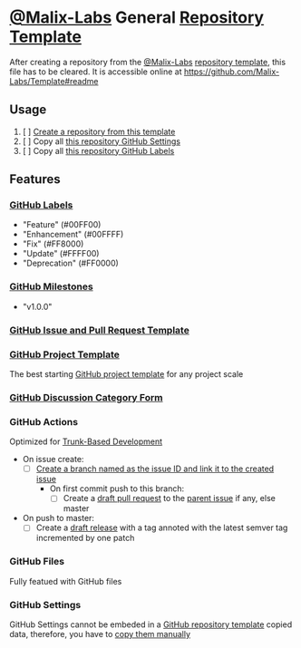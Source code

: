 # [@Malix-Labs](https://github.com/Malix-Labs) General [Repository Template](https://docs.github.com/en/repositories/creating-and-managing-repositories/creating-a-repository-from-a-template)

After creating a repository from the [@Malix-Labs](https://github.com/Malix-Labs) [repository template](https://docs.github.com/en/repositories/creating-and-managing-repositories/creating-a-repository-from-a-template), this file has to be cleared.
It is accessible online at https://github.com/Malix-Labs/Template#readme

## Usage

1. [ ] [Create a repository from this template](https://docs.github.com/en/repositories/creating-and-managing-repositories/creating-a-repository-from-a-template#creating-a-repository-from-a-template)
2. [ ] Copy all [this repository GitHub Settings](https://github.com/Malix-Labs/Template#github-settings)
3. [ ] Copy all [this repository GitHub Labels](https://github.com/Malix-Labs/Template#github-labels)

## Features

### [GitHub Labels](https://docs.github.com/en/issues/using-labels-and-milestones-to-track-work/managing-labels)

- "Feature" (#00FF00)
- "Enhancement" (#00FFFF)
- "Fix" (#FF8000)
- "Update" (#FFFF00)
- "Deprecation" (#FF0000)

### [GitHub Milestones](https://docs.github.com/en/issues/using-labels-and-milestones-to-track-work/creating-and-editing-milestones-for-issues-and-pull-requests)

- "v1.0.0"

### [GitHub Issue and Pull Request Template](https://docs.github.com/en/communities/using-templates-to-encourage-useful-issues-and-pull-requests/about-issue-and-pull-request-templates)

### [GitHub Project Template](https://docs.github.com/en/issues/planning-and-tracking-with-projects/managing-your-project/managing-project-templates-in-your-organization#copying-a-project-as-a-template)

The best starting [GitHub project template](https://docs.github.com/en/issues/planning-and-tracking-with-projects/managing-your-project/managing-project-templates-in-your-organization#copying-a-project-as-a-template) for any project scale

### [GitHub Discussion Category Form](https://docs.github.com/en/discussions/managing-discussions-for-your-community/creating-discussion-category-forms)

### GitHub Actions

Optimized for [Trunk-Based Development](https://trunkbaseddevelopment.com/)

- On issue create:
	- [ ] [Create a branch named as the issue ID and link it to the created issue](https://docs.github.com/en/issues/tracking-your-work-with-issues/creating-a-branch-for-an-issue)
		- On first commit push to this branch:
			- [ ] Create a [draft pull request](https://docs.github.com/en/pull-requests/collaborating-with-pull-requests/proposing-changes-to-your-work-with-pull-requests/changing-the-stage-of-a-pull-request#marking-a-pull-request-as-ready-for-review) to the [parent issue](https://docs.github.com/en/issues/managing-your-tasks-with-tasklists/about-tasklists#about-tasklists-and-issue-hierarchy:~:text=You%20can%20create-,parent,-and%20child%20relationships) if any, else master
- On push to master:
	- [ ] Create a [draft release](https://docs.github.com/en/repositories/releasing-projects-on-github/managing-releases-in-a-repository#:~:text=release%20later%2C%20click-,Save%20draft,-.%20You%20can%20then) with a tag annoted with the latest semver tag incremented by one patch

### GitHub Files

Fully featued with GitHub files

### GitHub Settings

GitHub Settings cannot be embeded in a [GitHub repository template](https://docs.github.com/en/repositories/creating-and-managing-repositories/creating-a-repository-from-a-template) copied data, therefore, you have to [copy them manually](https://github.com/Malix-Labs/Template#github-settings)

<!--
1.
-->
